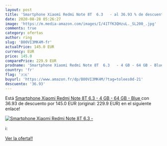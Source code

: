 ```yaml
---
layout: post
title: 'Smartphone Xiaomi Redmi Note 8T  6.3   - al 36.93 % de descuento'
date: 2020-08-28 05:26:27
image: 'https://m.media-amazon.com/images/I/41TfK3QHzuL._SL200_.jpg'
comments: true
category: ofertas
author: ring
slug: 'B00VI3MK4M-fr'
actualPrice: 145.0 EUR
currency: EUR
price: 145.0
comparePrice: 229.9 EUR
prodname: 'Smartphone Xiaomi Redmi Note 8T  6.3   - 4 GB - 64 GB - Blue '
country: 'fr'
flag: '🇫🇷'
buyurl: 'https://www.amazon.fr/dp/B00VI3MK4M/?tag=tolees0d-21'
descuento: '36.93'
---
```


Está [Smartphone Xiaomi Redmi Note 8T  6.3   - 4 GB - 64 GB - Blue ](https://www.amazon.fr/dp/B00VI3MK4M/?tag=tolees0d-21) con 36.93 de descuento por 145.0 EUR (original: 229.9 EUR) en el siguiente enlace!

[![Smartphone Xiaomi Redmi Note 8T  6.3   -](https://m.media-amazon.com/images/I/41TfK3QHzuL._SL200_.jpg)](https://www.amazon.fr/dp/B00VI3MK4M/?tag=tolees0d-21)

ℹ️:


[Ver la oferta!!](https://www.amazon.fr/dp/B00VI3MK4M/?tag=tolees0d-21)
